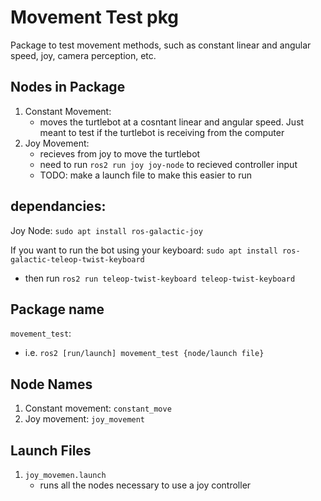# Movement Test pkg

Package to test movement methods, such as constant linear and angular speed, joy, camera perception, etc.

## Nodes in Package
1. Constant Movement: 
   - moves the turtlebot at a cosntant linear and angular speed. Just meant to test if the turtlebot is receiving from the computer
2. Joy Movement:
   - recieves from joy to move the turtlebot 
   - need to run `ros2 run joy joy-node` to recieved controller input
   - TODO: make a launch file to make this easier to run

## dependancies:
Joy Node: `sudo apt install ros-galactic-joy` 

If you want to run the bot using your keyboard: `sudo apt install ros-galactic-teleop-twist-keyboard`
- then run `ros2 run teleop-twist-keyboard teleop-twist-keyboard`

## Package name 
`movement_test`:
  - i.e. `ros2 [run/launch] movement_test {node/launch file}`

## Node Names
1. Constant movement: `constant_move` 
2. Joy movement: `joy_movement` 

## Launch Files
1. `joy_movemen.launch`
   - runs all the nodes necessary to use a joy controller
